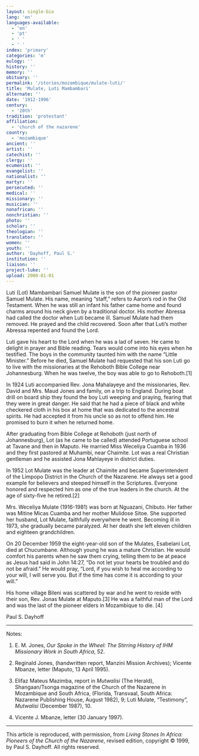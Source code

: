 ```yaml
---
layout: single-bio
lang: 'en'
languages-available:
  - 'en'
  - 'pt'
  - ' '
  - ' '
index: 'primary'
categories: 'm'
eulogy: ''
history: ''
memory: ''
obituary: ''
permalink: '/stories/mozambique/mulate-luti/'
title: 'Mulate, Luti Mambambari'
alternate: ''
date: '1912-1996'
century:
  - '20th'
tradition: 'protestant'
affiliation:
  - 'church of the nazarene'
country:
  - 'mozambique'
ancient: ''
artist: ''
catechist: ''
clergy: ''
ecumenist: ''
evangelist: ''
nationalist: ''
martyr: ''
persecuted: ''
medical: ''
missionary: ''
musician: ''
nonafrican: ''
nonchristian: ''
photo: ''
scholar: ''
theologian: ''
translator: ''
women: ''
youth: ''
author: 'Dayhoff, Paul S.'
institution: ''
liaison: ''
project-luke: ''
upload: 2000-01-01
---
```



Luti (Lot) Mambambari Samuel Mulate is the son of the pioneer pastor Samuel Mulate.  His name, meaning “staff,” refers to Aaron’s rod in the Old Testament.  When he was still an infant his father came home and found charms around his neck given by a traditional doctor.  His mother Abressa had called the doctor when Luti became ill.  Samuel Mulate had them removed.  He prayed and the child recovered.  Soon after that Luti’s mother Abressa repented and found the Lord.

Luti gave his heart to the Lord when he was a lad of seven.  He came to delight in prayer and Bible reading.  Tears would come into his eyes when he testified.  The boys in the community taunted him with the name “Little Minister.”  Before he died, Samuel Mulate had requested that his son Luti go to live with the missionaries at the Rehoboth Bible College near Johannesburg.  When he was twelve, the boy was able to go to Rehoboth.[1]

In 1924 Luti accompanied Rev. Jona Mahalayeye and the missionaries, Rev. David and Mrs. Maud Jones and family, on a trip to England.  During boat drill on board ship they found the boy Luti weeping and praying, fearing that they were in great danger.   He said that he had a piece of black and white checkered cloth in his box at home that was dedicated to the ancestral spirits.  He had accepted it from his uncle so as not to offend him.  He promised to burn it when he returned home.

After graduating from Bible College at Rehoboth (just north of Johannesburg), Lot (as he came to be called) attended Portuguese school at Tavane and then in Maputo.  He married Miss Weceliya Cuamba in 1936 and they first pastored at Muhambi, near Chaimite.  Lot was a real Christian gentleman and he assisted Jona Mahlayeye in district duties.

In 1952 Lot Mulate was the leader at Chaimite and became Superintendent of the Limpopo District in the Church of the Nazarene.  He always set a good example for believers and steeped himself in the Scriptures.  Everyone honored and respected him as one of the true leaders in the church.  At the age of sixty-five he retired.[2]

Mrs. Weceliya Mulate (1916-1981) was born at Nguazani, Chibuto.  Her father was Mitine Micas Cuamba and her mother Mulidose Sitoe.  She supported her husband, Lot Mulate, faithfully everywhere he went.  Becoming ill in 1973, she gradually became paralyzed.  At her death she left eleven children and eighteen grandchildren.

On 20 December 1959 the eight-year-old son of the Mulates, Esabelani Lot, died at Chucumbane.  Although young he was a mature Christian.  He would comfort his parents when he saw them crying, telling them to be at peace as Jesus had said in John 14:27, “Do not let your hearts be troubled and do not be afraid.”  He would pray, “Lord, if you wish to heal me according to your will, I will serve you.  But if the time has come it is according to your will.”

His home village Bileni was scattered by war and he went to reside with their son, Rev. Jonas Mulate at Maputo.[3] He was a faithful man of the Lord and was the last of the pioneer elders in Mozambique to die. [4]

Paul S. Dayhoff

---

Notes:

1. E. M. Jones, *Our Spoke in the Wheel: The Stirring History of IHM Missionary Work in South Africa*,  52.

2. Reginald Jones, (handwritten report, Manzini Mission Archives); Vicente Mbanze, letter (Maputo, 13 April 1995).

3. Elifaz Mateus Mazimba, report in *Mutwalisi* (The Herald), Shangaan/Tsonga magazine of the Church of the Nazarene in Mozambique and South Africa, (Florida, Transvaal, South Africa: Nazarene Publishing House, August 1982), 9; Luti Mulate, “Testimony”, *Mutwalisi* (December 1987), 10.

4. Vicente J. Mbanze, letter (30 January 1997).

---

This article is reproduced, with permission, from *Living Stones In Africa: Pioneers of the Church of the Nazarene*, revised edition, copyright &copy; 1999, by Paul S. Dayhoff.  All rights reserved.